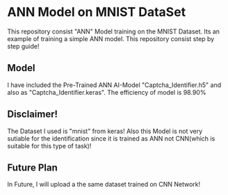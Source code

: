 # ANN Model on MNIST DataSet
This repository consist "ANN" Model training on the MNIST Dataset. Its an example of training a simple ANN model. This repository consist step by step guide!
## Model
I have included the Pre-Trained ANN AI-Model "Captcha_Identifier.h5" and also as "Captcha_Identifier.keras". The efficiency of model is 98.90%
## Disclaimer!
The Dataset I used is "mnist" from keras!
Also this Model is not very sutiable for the identification since it is trained as ANN not CNN(which is suitable for this type of task)!
## Future Plan
In Future, I will upload a the same dataset trained on CNN Network!
